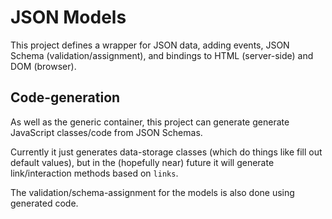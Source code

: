 # JSON Models

This project defines a wrapper for JSON data, adding events, JSON Schema (validation/assignment), and bindings to HTML (server-side) and DOM (browser).

## Code-generation

As well as the generic container, this project can generate generate JavaScript classes/code from JSON Schemas.

Currently it just generates data-storage classes (which do things like fill out default values), but in the (hopefully near) future it will generate link/interaction methods based on `links`.

The validation/schema-assignment for the models is also done using generated code.